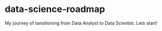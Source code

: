 # data-science-roadmap
My journey of tansitioning from Data Analyst to Data Scientist. Lets start! 
